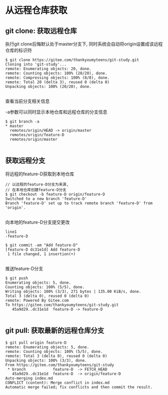 # 从远程仓库获取

## git clone: 获取远程仓库

执行git clone后悔默认处于master分支下, 同时系统会自动将origin设置成该远程仓库的标识符
```
$ git clone https://gitee.com/thankyoumyteens/git-study.git
Cloning into 'git-study'...
remote: Enumerating objects: 20, done.
remote: Counting objects: 100% (20/20), done.
remote: Compressing objects: 100% (8/8), done.
remote: Total 20 (delta 3), reused 0 (delta 0)
Unpacking objects: 100% (20/20), done.


```
查看当前分支相关信息

-a参数可以同时显示本地仓库和远程仓库的分支信息
```
$ git branch -a
* master
  remotes/origin/HEAD -> origin/master
  remotes/origin/feature-D
  remotes/origin/master


```

## 获取远程分支

将远程的feature-D获取到本地仓库

```
// 以远程的feature-D分支为来源, 
// 在本地仓库创建feature-D分支
$ git checkout -b feature-D origin/feature-D
Switched to a new branch 'feature-D'
Branch 'feature-D' set up to track remote branch 'feature-D' from 'origin'.


```
向本地的feature-D分支提交更改
```
line1
-feature-D
```
```
$ git commit -am "Add feature-D"
[feature-D dc31e1d] Add feature-D
 1 file changed, 1 insertion(+)


```
推送feature-D分支
```
$ git push
Enumerating objects: 5, done.
Counting objects: 100% (5/5), done.
Writing objects: 100% (3/3), 271 bytes | 135.00 KiB/s, done.
Total 3 (delta 0), reused 0 (delta 0)
remote: Powered By Gitee.com
To https://gitee.com/thankyoumyteens/git-study.git
   45a9d29..dc31e1d  feature-D -> feature-D


```

## git pull: 获取最新的远程仓库分支

```
$ git pull origin feature-D
remote: Enumerating objects: 5, done.
remote: Counting objects: 100% (5/5), done.
remote: Total 3 (delta 0), reused 0 (delta 0)
Unpacking objects: 100% (3/3), done.
From https://gitee.com/thankyoumyteens/git-study
 * branch            feature-D  -> FETCH_HEAD
   45a9d29..dc31e1d  feature-D  -> origin/feature-D
Auto-merging index.md
CONFLICT (content): Merge conflict in index.md
Automatic merge failed; fix conflicts and then commit the result.


```
